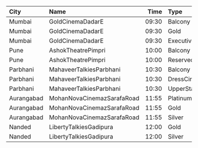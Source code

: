 | City       | Name                       |  Time | Type        | Price | Capacity | Booked |
| :--------- | :------------------------- | ----: | :---------- | ----: | -------: | -----: |
| Mumbai     | GoldCinemaDadarE           | 09:30 | Balcony     |  110₹ |      100 |      0 |
| Mumbai     | GoldCinemaDadarE           | 09:30 | Gold        |  110₹ |      100 |      0 |
| Mumbai     | GoldCinemaDadarE           | 09:30 | Executive   |  110₹ |      100 |      0 |
| Pune       | AshokTheatrePimpri         | 10:00 | Balcony     |  100₹ |      100 |      0 |
| Pune       | AshokTheatrePimpri         | 10:00 | Reserved    |   80₹ |      100 |      0 |
| Parbhani   | MahaveerTalkiesParbhani    | 10:30 | Balcony     |   70₹ |      149 |      0 |
| Parbhani   | MahaveerTalkiesParbhani    | 10:30 | DressCircle |   50₹ |      208 |      0 |
| Parbhani   | MahaveerTalkiesParbhani    | 10:30 | UpperStall  |   50₹ |      272 |      0 |
| Aurangabad | MohanNovaCinemazSarafaRoad | 11:55 | Platinum    |  130₹ |      100 |      0 |
| Aurangabad | MohanNovaCinemazSarafaRoad | 11:55 | Gold        |  130₹ |      100 |      0 |
| Aurangabad | MohanNovaCinemazSarafaRoad | 11:55 | Silver      |  130₹ |      100 |      0 |
| Nanded     | LibertyTalkiesGadipura     | 12:00 | Gold        |   60₹ |      207 |    104 |
| Nanded     | LibertyTalkiesGadipura     | 12:00 | Silver      |   60₹ |      116 |     58 |